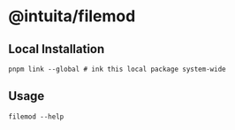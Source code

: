 # @intuita/filemod

## Local Installation
    pnpm link --global # ink this local package system-wide

## Usage

    filemod --help
